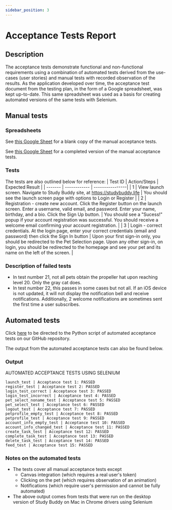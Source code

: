 ```yaml
---
sidebar_position: 3
---
```

# Acceptance Tests Report

## Description
The acceptance tests demonstrate functional and non-functional requirements using a combination of automated tests derived from the use-cases (user stories) and manual tests with recorded observation of the results. As the application developed over time, the acceptance test document from the testing plan, in the form of a Google spreadsheet, was kept up-to-date. This same spreadsheet was used as a basis for creating automated versions of the same tests with Selenium. 

## Manual tests

### Spreadsheets
See <a href="https://docs.google.com/spreadsheets/d/1cuUb6Kp730-dWrmaLGF4BwymjM5wOjrheQmZXhBRBhs/edit?usp=sharing">this Google Sheet</a> for a blank copy of the manual acceptance tests. 

See <a href="https://docs.google.com/spreadsheets/d/1v4dPHoCdsGfFrSIzFaNgPxO5WODzLWRHibZIn-iCB3s/edit?usp=sharing">this Google Sheet</a> for a completed version of the manual acceptance tests. 

### Tests
The tests are also outlined below for reference:
| Test ID | Action/Steps | Expected Result |
| ------- | ------------ | ----------------|
| 1       | View launch screen. Navigate to Study Buddy site, at https://studybuddy.life | You should see the launch screen page with options to Login or Register |
| 2       | Registration - create new account. Click the Register button on the launch screen. Enter a username, valid email, and password. Enter your name, birthday, and a bio. Click the Sign Up button. | You should see a "Sucess!" popup if your account registration was successful. You should receive a welcome email confirming your account registration. |
| 3       | Login - correct credentials. At the login page, enter your correct credentials (email and password) then click the Sign In button | Upon your first sign-in only, you should be redirected to the Pet Selection page. Upon any other sign-in, on login, you should be redirected to the homepage and see your pet and its name on the left of the screen. |

### Description of failed tests
* In test number 21, not all pets obtain the propeller hat upon reaching level 20. Only the gray cat does. 
* In test number 22, this passes in some cases but not all. If an iOS device is not updated, it will not display the notification bell and receive notifications. Additionally, 2 welcome notifications are sometimes sent the first time a user subscribes.

## Automated tests
Click <a href="https://github.com/Capstone-Projects-2023-Spring/project-virtual-pet/tree/main/pocs-capstone/tests/acceptance">here</a> to be directed to the Python script of automated acceptance tests on our GitHub repository.

The output from the automated acceptance tests can also be found below.

### Output
AUTOMATED ACCEPTANCE TESTS USING SELENIUM
```
launch_test | Acceptance test 1: PASSED
register_test | Acceptance test 2: PASSED
login_test_correct | Acceptance test 3: PASSED
login_test_incorrect | Acceptance test 4: PASSED
pet_select_noname_test | Acceptance test 5: PASSED
pet_select_test | Acceptance test 6: PASSED
logout_test | Acceptance test 7: PASSED
petprofile_empty_test | Acceptance test 8: PASSED
petprofile_test | Acceptance test 9: PASSED
account_info_empty_test | Acceptance test 10: PASSED
account_info_changed_test | Acceptance test 11: PASSED
create_task_test | Acceptance test 12: PASSED
complete_task_test | Acceptance test 13: PASSED
delete_task_test | Acceptance test 14: PASSED
feed_test | Acceptance test 15: PASSED
```

### Notes on the automated tests
* The tests cover all manual acceptance tests except 
    * Canvas integration (which requires a real user's token)
    * Clicking on the pet (which requires observation of an animation)
    * Notifications (which require user's permission and cannot be fully automated)
* The above output comes from tests that were run on the desktop version of Study Buddy on Mac in Chrome drivers using Selenium
